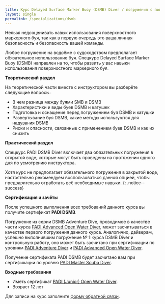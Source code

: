 ```yaml
---
title: Курс Delayed Surface Marker Buoy (DSMB) Diver / погружения с поверхностным маркерным буем
layout: single
permalink: /specializations/dsmb
---
```


Нельзя недооценивать навык использования поверхностного маркерного буя, так как в первую очередь это ваша личная безопасность и безопасность вашей команды. 

Любое погружение на водоёме с судоходством предполагает обязательное использование буя. Спецкурс Delayed Surface Marker Buoy (DSMB) направлен на то, чтобы развить у вас навыки использования поверхностного маркерного буя.

**Теоретический раздел**

На теоретической части вместе с инструктором вы разберёте следующие вопросы:
* В чем разница между буями SMB и DSMB
* Характеристики и виды буев DSMB и катушек
* Подготовка и оснащение перед погружением буя DSMB и катушки
* Развертывание буя DSMB, какие методы используются для надувания DSMB
* Риски и опасности, связанные с применением буев DSMB и как их снизить

**Практический раздел**

Спецкурс PADI DSMB Diver включает два обязательных погружения в открытой воде, которые могут быть проведены на протяжении одного дня по усмотрению инструктора.

Хотя курс не предполагает обязательного погружения в закрытой воде, настоятельно рекомендуем воспользоваться данной опцией, чтобы предварительно отработать всё необходимые навыки.
{: .notice--success}

**Сертификация и зачёты**

После успешного выполнения всех требований данного курса вы получите сертификат **PADI DSMB**.

Погружение из серии DSMB Adventure Dive, проводимое в качестве части курса [PADI Advanced Open Water Diver](/aowd), может засчитываться в качестве первого погружения данного курса. Аналогично, дайверам, успешно выполнившим погружение № 1 курса DSMB Diver и контрольную работу, оно может быть засчитано при сертификации по уровням [PADI Adventure Diver](/aowd) и [PADI Advanced Open Water Diver](/aowd). 

Получение сертификата PADI DSMB будет засчитано вам при сертификации по уровню [PADI Master Scuba Diver](/master-scuba).

**Входные требования**
* Иметь сертификат [PADI (Junior) Open Water Diver](/owd).
* Возраст 12 лет

Для записи на курс заполните [форму обратной связи](/feedback).